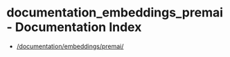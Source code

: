 # documentation_embeddings_premai - Documentation Index

- [/documentation/embeddings/premai/](./_documentation_embeddings_premai_.md)
